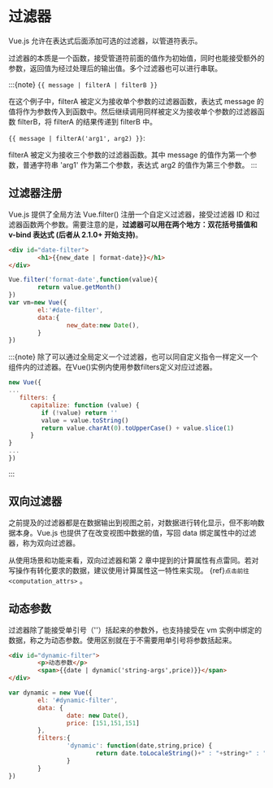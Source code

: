 # 过滤器

Vue.js 允许在表达式后面添加可选的过滤器，以管道符表示。

过滤器的本质是一个函数，接受管道符前面的值作为初始值，同时也能接受额外的参数，返回值为经过处理后的输出值。多个过滤器也可以进行串联。

:::{note}
`{{ message | filterA | filterB }}`

在这个例子中，filterA 被定义为接收单个参数的过滤器函数，表达式 message 的值将作为参数传入到函数中。然后继续调用同样被定义为接收单个参数的过滤器函数 filterB，将 filterA 的结果传递到 filterB 中。

`{{ message | filterA('arg1', arg2) }}`:

filterA 被定义为接收三个参数的过滤器函数。其中 message 的值作为第一个参数，普通字符串 'arg1' 作为第二个参数，表达式 arg2 的值作为第三个参数。
:::

## 过滤器注册

Vue.js 提供了全局方法 Vue.filter() 注册一个自定义过滤器，接受过滤器 ID 和过滤器函数两个参数。需要注意的是，**过滤器可以用在两个地方：双花括号插值和 v-bind 表达式 (后者从 2.1.0+ 开始支持)**。

```html
<div id="date-filter">
        <h1>{{new_date | format-date}}</h1>
</div>
```

```javascript
Vue.filter('format-date',function(value){
        return value.getMonth()
})
var vm=new Vue({
        el:'#date-filter',
        data:{
                new_date:new Date(),
        }
})
```

:::{note}
除了可以通过全局定义一个过滤器，也可以同自定义指令一样定义一个组件内的过滤器。在Vue()实例内使用参数filters定义对应过滤器。

```javascript
new Vue({
...
   filters: {
      capitalize: function (value) {
         if (!value) return ''
         value = value.toString()
         return value.charAt(0).toUpperCase() + value.slice(1)
      }
}
...
})
```
:::

## 双向过滤器

之前提及的过滤器都是在数据输出到视图之前，对数据进行转化显示，但不影响数据本身。Vue.js 也提供了在改变视图中数据的值，写回 data 绑定属性中的过滤器，称为双向过滤器。

从使用场景和功能来看，双向过滤器和第 2 章中提到的计算属性有点雷同。若对写操作有转化要求的数据，建议使用计算属性这一特性来实现。 {ref}`点击前往 <computation_attrs>` 。

## 动态参数

过滤器除了能接受单引号（''）括起来的参数外，也支持接受在 vm 实例中绑定的数据，称之为动态参数。使用区别就在于不需要用单引号将参数括起来。

```html
<div id="dynamic-filter">
        <p>动态参数</p>
        <span>{{date | dynamic('string-args',price)}}</span>
</div>
```

```javascript
var dynamic = new Vue({
        el: '#dynamic-filter',
        data: {
                date: new Date(),
                price: [151,151,151]
        },
        filters:{
                'dynamic': function(date,string,price) {
                        return date.toLocaleString()+" : "+string+" : "+ price;
                }
        }
})
```
